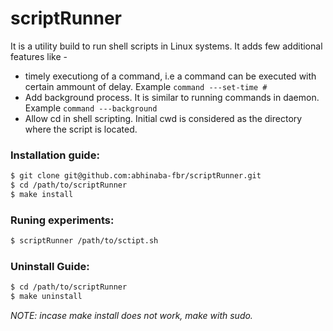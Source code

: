 # scriptRunner

It is a utility build to run shell scripts in Linux systems. It adds few additional features like -
- timely executiong of a command, i.e a command can be executed with certain ammount of delay. Example 
  `command ---set-time #`
- Add background process. It is similar to running commands in daemon. Example 
  `command ---background`
- Allow cd in shell scripting. Initial cwd is considered as the directory where the script is located.

### Installation guide:

```bash
$ git clone git@github.com:abhinaba-fbr/scriptRunner.git
$ cd /path/to/scriptRunner
$ make install
```
### Runing experiments:

```bash
$ scriptRunner /path/to/sctipt.sh
```

### Uninstall Guide:

```bash
$ cd /path/to/scriptRunner
$ make uninstall
```

*NOTE: incase make install does not work, make with sudo.*
